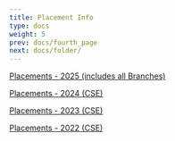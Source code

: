 ```yaml
---
title: Placement Info
type: docs
weight: 5
prev: docs/fourth_page
next: docs/folder/
---
```


[Placements - 2025 (includes all Branches)](https://docs.google.com/spreadsheets/d/1TfR17y3iPGzHFmCfWGwAXBpwCHvbxEK0wOP_Kx8FOG8/edit?usp=sharing)

[Placements - 2024 (CSE)](https://docs.google.com/spreadsheets/d/1YZ7HtUcvA9jqWZ04DuwTT66aTV7gU7DUlXyO2BewpII/edit?usp=sharing)

[Placements - 2023 (CSE)](https://docs.google.com/spreadsheets/d/1a-eaEBcTeOJESck3f8W_I3uJqRRiEc_7d5O1Xc3nIUg/edit?usp=sharing)

[Placements - 2022 (CSE)](https://docs.google.com/spreadsheets/u/0/d/18BzbVvG80LRJ5p2jQdZ446IqL8rUbaEyrGxpOnW2PBY/htmlview)